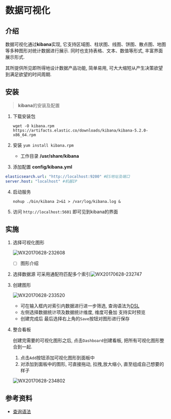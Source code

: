 # 数据可视化

## 介绍

数据可视化通过**kibana**实现, 它支持区域图、柱状图、线图、饼图、散点图、地图等多种图形对统计数据进行展示. 同时也支持表格、文本、数值等形式, 丰富界面展示形式.

其所提供所见即所得地设计数据产品功能, 简单易用, 可大大缩短从产生决策欲望到满足欲望的时间周期.

## 安装

> **kibana**的安装及配置

1. 下载安装包 

   ```shell
   wget -O kibana.rpm https://artifacts.elastic.co/downloads/kibana/kibana-5.2.0-x86_64.rpm
   ```

2. 安装  `yum install kibana.rpm`

   - 工作目录 **/usr/share/kibana**

3. 添加配置 **config/kibana.yml**

```yaml
elasticsearch.url: "http://localhost:9200" #ES地址及端口
server.host: "localhost" #机器IP
```

4. 启动服务

   ```shell
   nohup ./bin/kibana 2>&1 > /var/log/kibana.log &
   ```

5. 访问 `http://localhost:5601` 即可见到kibana的界面

## 实施

1. 选择可视化图形

   ![WX20170628-232608](https://ws1.sinaimg.cn/large/006tKfTcly1fh1co647a0j30pu0qb435.jpg)

   - [ ] 图形介绍

2. 选择数据源 可采用通配符匹配多个索引![WX20170628-232747](https://ws1.sinaimg.cn/large/006tKfTcly1fh1co6dresj30km06l74d.jpg)

3. 创建图形

   ![WX20170628-233520](https://ws1.sinaimg.cn/large/006tKfTcly1fh1co7c6a3j31h90rzad5.jpg)

   - 可在输入框内对索引内数据进行进一步筛选, 查询语法为[DSL](http://www.tuicool.com/articles/VZfim2)
   - 左侧选择数据统计项及数据统计维度, 维度可叠加 支持实时预览
   - 创建完成后 最后选择右上角的`Save`按钮对图形进行保存

4. 整合看板

   创建完需要的可视化图形之后, 点击`Dashboard`创建看板, 把所有可视化图形整合到一起. 
   1. 点击`Add`按钮添加可视化图形到面板中
   2. 对添加到面板中的图形, 可直接拖动, 拉拽,放大缩小, 直至组成自己想要的样子

   ![WX20170628-234802](https://ws1.sinaimg.cn/large/006tKfTcly1fh1co6uqfij31fo0pxdj4.jpg)

## 参考资料

- [查询语法](http://www.tuicool.com/articles/VZfim2)